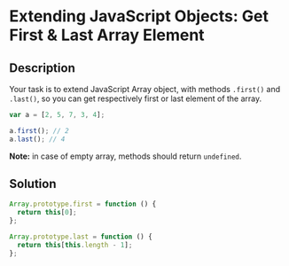 # Extending JavaScript Objects: Get First & Last Array Element

## Description

Your task is to extend JavaScript Array object, with methods `.first()` and `.last()`, so you can get respectively first or last element of the array.

```javascript
var a = [2, 5, 7, 3, 4];

a.first(); // 2
a.last(); // 4
```

**Note:** in case of empty array, methods should return `undefined`.

## Solution

```javascript
Array.prototype.first = function () {
  return this[0];
};

Array.prototype.last = function () {
  return this[this.length - 1];
};
```